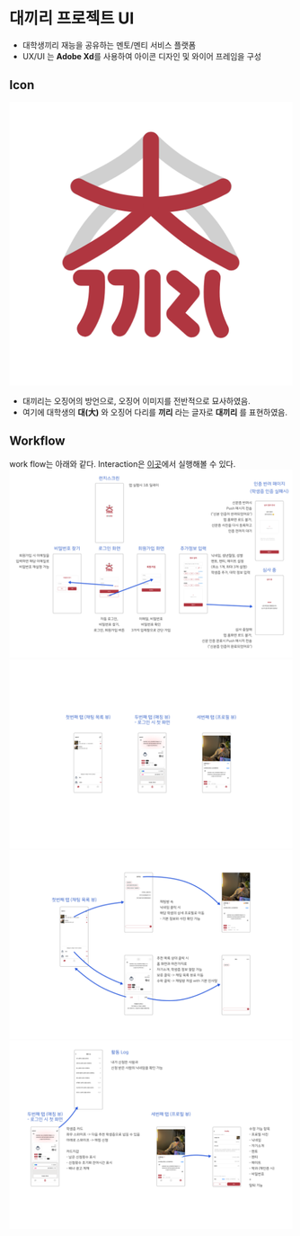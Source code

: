 # 대끼리 프로젝트 UI
- 대학생끼리 재능을 공유하는 멘토/멘티 서비스 플랫폼
- UX/UI 는 **Adobe Xd**를 사용하여 아이콘 디자인 및 와이어 프레임을 구성
## Icon
![Icon Image](./icon.png)
- 대끼리는 오징어의 방언으로, 오징어 이미지를 전반적으로 묘사하였음.
- 여기에 대학생의 **대(大)** 와 오징어 다리를 **끼리** 라는 글자로 **대끼리** 를 표현하였음.

## Workflow
work flow는 아래와 같다. Interaction은 [이곳](https://xd.adobe.com/view/cdbe8951-7ceb-4e0d-88df-7daaf1031811-98ed/screen/1ff79838-f141-415a-94fc-274916533f94)에서 실행해볼 수 있다.
![flow 1](/1.png)
![flow 2](/2.png)
![flow 3](/3.png)
![flow 4](/4.png)